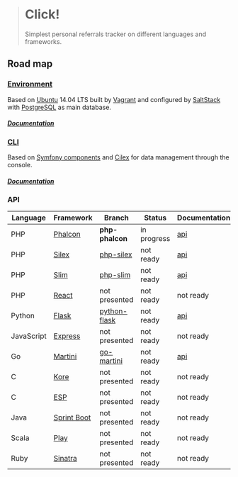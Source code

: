 > # Click!
>
> Simplest personal referrals tracker on different languages and frameworks.

## Road map

### [Environment](../../tree/environment)

Based on [Ubuntu](http://www.ubuntu.com/) 14.04 LTS built by [Vagrant](https://www.vagrantup.com/)
and configured by [SaltStack](http://saltstack.com/) with [PostgreSQL](http://www.postgresql.org/) as main database.

##### [Documentation](../../tree/environment/docs)

### [CLI](../../tree/cli)

Based on [Symfony components](http://symfony.com/components) and [Cilex](https://github.com/Cilex/Cilex) for data
management through the console.

##### [Documentation](../../tree/cli/docs)

### API

| Language   | Framework                                                     | Branch                                  | Status      | Documentation                       |
| ---------- | ------------------------------------------------------------- | --------------------------------------- | ----------- | ----------------------------------- |
| PHP        | [Phalcon](https://github.com/phalcon/cphalcon)                | __php-phalcon__                         | in progress | [api](docs)                         |
| PHP        | [Silex](https://github.com/silexphp/Silex)                    | [php-silex](../../tree/php-silex)       | not ready   | [api](../../tree/php-silex/docs)    |
| PHP        | [Slim](https://github.com/slimphp/Slim)                       | [php-slim](../../tree/php-slim)         | not ready   | [api](../../tree/php-slim/docs)     |
| PHP        | [React](https://github.com/reactphp/react)                    | not presented                           | not ready   | not ready                           |
| Python     | [Flask](https://github.com/mitsuhiko/flask)                   | [python-flask](../../tree/python-flask) | not ready   | [api](../../tree/python-flask/docs) |
| JavaScript | [Express](https://github.com/strongloop/express)              | not presented                           | not ready   | not ready                           |
| Go         | [Martini](https://github.com/go-martini/martini)              | [go-martini](../../tree/go-martini)     | not ready   | [api](../../tree/go-martini/docs)   |
| C          | [Kore](https://github.com/jorisvink/kore)                     | not presented                           | not ready   | not ready                           |
| C          | [ESP](https://github.com/embedthis/esp)                       | not presented                           | not ready   | not ready                           |
| Java       | [Sprint Boot](https://github.com/spring-projects/spring-boot) | not presented                           | not ready   | not ready                           |
| Scala      | [Play](https://github.com/playframework/playframework)        | not presented                           | not ready   | not ready                           |
| Ruby       | [Sinatra](https://github.com/sinatra/sinatra)                 | not presented                           | not ready   | not ready                           |
